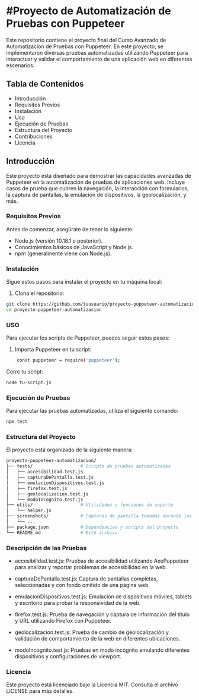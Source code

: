 # #**Proyecto de Automatización de Pruebas con Puppeteer**

Este repositorio contiene el proyecto final del Curso Avanzado de Automatización de Pruebas con Puppeteer. En este proyecto, se implementaron diversas pruebas automatizadas utilizando Puppeteer para interactuar y validar el comportamiento de una aplicación web en diferentes escenarios.

## **Tabla de Contenidos**
- Introducción
- Requisitos Previos
- Instalación
- Uso
- Ejecución de Pruebas
- Estructura del Proyecto
- Contribuciones
- Licencia

## Introducción

Este proyecto está diseñado para demostrar las capacidades avanzadas de Puppeteer en la automatización de pruebas de aplicaciones web. Incluye casos de prueba que cubren la navegación, la interacción con formularios, la captura de pantallas, la emulación de dispositivos, la geolocalización, y más.

### Requisitos Previos

Antes de comenzar, asegúrate de tener lo siguiente:

- Node.js (versión 10.18.1 o posterior).
- Conocimientos básicos de JavaScript y Node.js.
- npm (generalmente viene con Node.js).

### Instalación
Sigue estos pasos para instalar el proyecto en tu máquina local:

1. Clona el repositorio:

```bash
git clone https://github.com/tuusuario/proyecto-puppeteer-automatizacion.git
cd proyecto-puppeteer-automatizacion

```

### **USO**
Para ejecutar los scripts de Puppeteer, puedes seguir estos pasos:
1. Importa Puppeteer en tu script:

```bash
 	const puppeteer = require('puppeteer');

```
Corre tu script: 

```bash
node tu-script.js
```
### Ejecución de Pruebas
Para ejecutar las pruebas automatizadas, utiliza el siguiente comando:

```bash
npm test
```
### **Estructura del Proyecto**
El proyecto está organizado de la siguiente manera:
```bash
proyecto-puppeteer-automatizacion/
├── tests/                  # Scripts de pruebas automatizadas
│   ├── accesibilidad.test.js
│   ├── capturaDePantalla.test.js
│   ├── emulacionDispositivos.test.js
│   ├── firefox.test.js
│   ├── geolocalizacion.test.js
│   └── modoIncognito.test.js
├── utils/                  # Utilidades y funciones de soporte
│   └── helper.js
├── screenshots/            # Capturas de pantalla tomadas durante las pruebas
│   └── ...
├── package.json            # Dependencias y scripts del proyecto
└── README.md               # Este archivo
```

### **Descripción de las Pruebas**
- accesibilidad.test.js: Pruebas de accesibilidad utilizando AxePuppeteer para analizar y reportar problemas de accesibilidad en la web.

- capturaDePantalla.test.js: Captura de pantallas completas, seleccionadas y con fondo omitido de una página web.

- emulacionDispositivos.test.js: Emulación de dispositivos móviles, tablets y escritorio para probar la responsividad de la web.

- firefox.test.js: Prueba de navegación y captura de información del título y URL utilizando Firefox con Puppeteer.

- geolocalizacion.test.js: Prueba de cambio de geolocalización y validación de comportamiento de la web en diferentes ubicaciones.

- modoIncognito.test.js: Pruebas en modo incógnito emulando diferentes dispositivos y configuraciones de viewport.

### **Licencia**
Este proyecto está licenciado bajo la Licencia MIT. Consulta el archivo LICENSE para más detalles.
